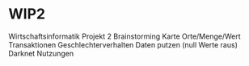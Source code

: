 # WIP2
Wirtschaftsinformatik Projekt 2 
Brainstorming
Karte Orte/Menge/Wert Transaktionen
Geschlechterverhalten
Daten putzen (null Werte raus)
Darknet Nutzungen
